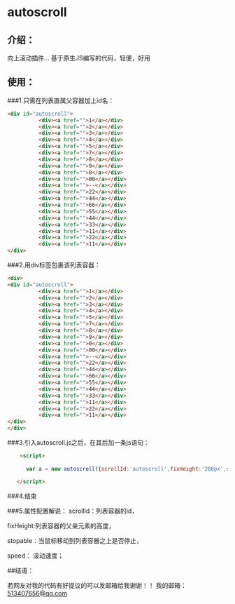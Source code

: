 # autoscroll

## 介绍：
向上滚动插件...
基于原生JS编写的代码，轻便，好用


## 使用：

###1.只需在列表直属父容器加上id名：
```html
<div id="autoscroll">
          <div><a href="">1</a></div>
          <div><a href="">2</a></div>
          <div><a href="">3</a></div>
          <div><a href="">4</a></div>
          <div><a href="">5</a></div>
          <div><a href="">7</a></div>
          <div><a href="">8</a></div>
          <div><a href="">9</a></div>
          <div><a href="">0</a></div>
          <div><a href="">00</a></div>
          <div><a href="">--</a></div>
          <div><a href="">22</a></div>
          <div><a href="">44</a></div>
          <div><a href="">66</a></div>
          <div><a href="">55</a></div>
          <div><a href="">44</a></div>
          <div><a href="">33</a></div>
          <div><a href="">11</a></div>
          <div><a href="">22</a></div>
          <div><a href="">11</a></div>
</div>
```
###2.用div标签包裹该列表容器：
```html
<div>
<div id="autoscroll">
          <div><a href="">1</a></div>
          <div><a href="">2</a></div>
          <div><a href="">3</a></div>
          <div><a href="">4</a></div>
          <div><a href="">5</a></div>
          <div><a href="">7</a></div>
          <div><a href="">8</a></div>
          <div><a href="">9</a></div>
          <div><a href="">0</a></div>
          <div><a href="">00</a></div>
          <div><a href="">--</a></div>
          <div><a href="">22</a></div>
          <div><a href="">44</a></div>
          <div><a href="">66</a></div>
          <div><a href="">55</a></div>
          <div><a href="">44</a></div>
          <div><a href="">33</a></div>
          <div><a href="">11</a></div>
          <div><a href="">22</a></div>
          <div><a href="">11</a></div>
</div>
</div>
```
###3.引入autoscroll.js之后，在其后加一条js语句：
```html
    <script>
    
      var a = new autoscroll({scrollId:'autoscroll',fixHeight:'200px',stopable:true,speed:10});

   </script>
```   
###4.结束


###5.属性配置解说：
scrollId：列表容器的id，

fixHeight:列表容器的父亲元素的高度，

stopable：当鼠标移动到列表容器之上是否停止，

speed：  滚动速度；


##结语：

若网友对我的代码有好提议的可以发邮箱给我谢谢！！
我的邮箱：513407656@qq.com
